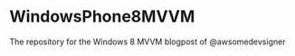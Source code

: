 WindowsPhone8MVVM
=================

The repository for the Windows 8 MVVM blogpost of @awsomedevsigner